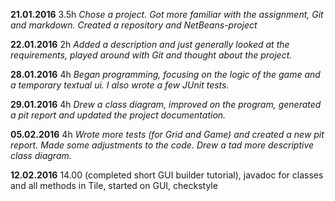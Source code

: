 **21.01.2016** 3.5h *Chose a project. Got more familiar with the
 assignment, Git and markdown. Created a repository and NetBeans-project*

**22.01.2016** 2h *Added a description and just generally looked at
 the requirements, played around with Git and thought about the project.*

**28.01.2016** 4h *Began programming, focusing on the logic of the game
 and a temporary textual ui. I also wrote a few JUnit tests.*

**29.01.2016** 4h *Drew a class diagram, improved on the program,
 generated a pit report and updated the project documentation.*

**05.02.2016** 4h *Wrote more tests (for Grid and Game) and created a
new pit report. Made some adjustments to the code. Drew a tad more
descriptive class diagram.*

**12.02.2016** 14.00 (completed short GUI builder tutorial), javadoc 
for classes and all methods in Tile, started on GUI, checkstyle
